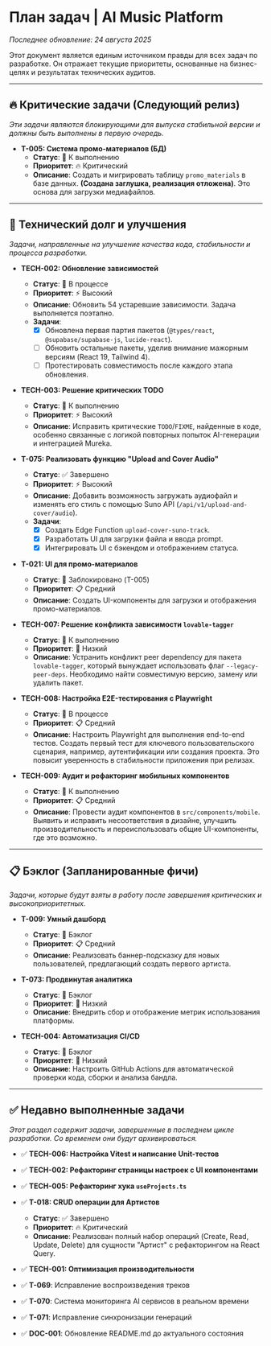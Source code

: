 # План задач | AI Music Platform
*Последнее обновление: 24 августа 2025*

Этот документ является единым источником правды для всех задач по разработке. Он отражает текущие приоритеты, основанные на бизнес-целях и результатах технических аудитов.

---

## 🔥 Критические задачи (Следующий релиз)
*Эти задачи являются блокирующими для выпуска стабильной версии и должны быть выполнены в первую очередь.*

- **T-005: Система промо-материалов (БД)**
  - **Статус**: 🚧 К выполнению
  - **Приоритет**: 🔥 Критический
  - **Описание**: Создать и мигрировать таблицу `promo_materials` в базе данных. **(Создана заглушка, реализация отложена)**. Это основа для загрузки медиафайлов.

---

## 🚀 Технический долг и улучшения
*Задачи, направленные на улучшение качества кода, стабильности и процесса разработки.*

- **TECH-002: Обновление зависимостей**
  - **Статус**: 🚧 В процессе
  - **Приоритет**: ⚡️ Высокий
  - **Описание**: Обновить 54 устаревшие зависимости. Задача выполняется поэтапно.
  - **Задачи**:
    - [x] Обновлена первая партия пакетов (`@types/react`, `@supabase/supabase-js`, `lucide-react`).
    - [ ] Обновить остальные пакеты, уделив внимание мажорным версиям (React 19, Tailwind 4).
    - [ ] Протестировать совместимость после каждого этапа обновления.

- **TECH-003: Решение критических TODO**
  - **Статус**: 🚧 К выполнению
  - **Приоритет**: ⚡️ Высокий
  - **Описание**: Исправить критические `TODO`/`FIXME`, найденные в коде, особенно связанные с логикой повторных попыток AI-генерации и интеграцией Mureka.

- **T-075: Реализовать функцию "Upload and Cover Audio"**
  - **Статус**: ✅ Завершено
  - **Приоритет**: ⚡️ Высокий
  - **Описание**: Добавить возможность загружать аудиофайл и изменять его стиль с помощью Suno API (`/api/v1/upload-and-cover/audio`).
  - **Задачи**:
    - [x] Создать Edge Function `upload-cover-suno-track`.
    - [x] Разработать UI для загрузки файла и ввода prompt.
    - [x] Интегрировать UI с бэкендом и отображением статуса.

- **T-021: UI для промо-материалов**
  - **Статус**: 🚧 Заблокировано (T-005)
  - **Приоритет**: 📋 Средний
  - **Описание**: Создать UI-компоненты для загрузки и отображения промо-материалов.

- **TECH-007: Решение конфликта зависимости `lovable-tagger`**
  - **Статус**: 🚧 К выполнению
  - **Приоритет**: 🔽 Низкий
  - **Описание**: Устранить конфликт peer dependency для пакета `lovable-tagger`, который вынуждает использовать флаг `--legacy-peer-deps`. Необходимо найти совместимую версию, замену или удалить пакет.

- **TECH-008: Настройка E2E-тестирования с Playwright**
  - **Статус**: 🚧 В процессе
  - **Приоритет**: 📋 Средний
  - **Описание**: Настроить Playwright для выполнения end-to-end тестов. Создать первый тест для ключевого пользовательского сценария, например, аутентификации или создания проекта. Это повысит уверенность в стабильности приложения при релизах.

- **TECH-009: Аудит и рефакторинг мобильных компонентов**
  - **Статус**: 🚧 К выполнению
  - **Приоритет**: 📋 Средний
  - **Описание**: Провести аудит компонентов в `src/components/mobile`. Выявить и исправить несоответствия в дизайне, улучшить производительность и переиспользовать общие UI-компоненты, где это возможно.

---

## 📋 Бэклог (Запланированные фичи)
*Задачи, которые будут взяты в работу после завершения критических и высокоприоритетных.*

- **T-009: Умный дашборд**
  - **Статус**: 🧊 Бэклог
  - **Приоритет**: 📋 Средний
  - **Описание**: Реализовать баннер-подсказку для новых пользователей, предлагающий создать первого артиста.

- **T-073: Продвинутая аналитика**
  - **Статус**: 🧊 Бэклог
  - **Приоритет**: 🔽 Низкий
  - **Описание**: Внедрить сбор и отображение метрик использования платформы.

- **TECH-004: Автоматизация CI/CD**
  - **Статус**: 🧊 Бэклог
  - **Приоритет**: 🔽 Низкий
  - **Описание**: Настроить GitHub Actions для автоматической проверки кода, сборки и анализа бандла.

---
## ✅ Недавно выполненные задачи
*Этот раздел содержит задачи, завершенные в последнем цикле разработки. Со временем они будут архивироваться.*

- ✅ **TECH-006: Настройка Vitest и написание Unit-тестов**
- ✅ **TECH-002: Рефакторинг страницы настроек с UI компонентами**
- ✅ **TECH-005: Рефакторинг хука `useProjects.ts`**
- ✅ **T-018: CRUD операции для Артистов**
  - **Статус**: ✅ Завершено
  - **Приоритет**: 🔥 Критический
  - **Описание**: Реализован полный набор операций (Create, Read, Update, Delete) для сущности "Артист" с рефакторингом на React Query.

- ✅ **TECH-001: Оптимизация производительности**
- ✅ **T-069**: Исправление воспроизведения треков
- ✅ **T-070**: Система мониторинга AI сервисов в реальном времени
- ✅ **T-071**: Исправление синхронизации генераций
- ✅ **DOC-001**: Обновление README.md до актуального состояния